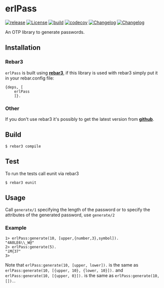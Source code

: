 # erlPass

[![release](https://img.shields.io/github/v/release/thetelefon/erlPass)](https://github.com/thetelefon/erlPass/releases/latest)
[![License](https://img.shields.io/badge/License-Apache_2.0-blue.svg?logo=apache&logoColor=red)](https://www.apache.org/licenses/LICENSE-2.0)
[![build](https://github.com/thetelefon/erlPass/actions/workflows/erlang.yml/badge.svg)](https://github.com/thetelefon/erlPass)
[![codecov](https://codecov.io/gh/thetelefon/erlPass/branch/master/graph/badge.svg?token=GWYPMBYL96)](https://codecov.io/gh/thetelefon/erlPass)
[![Changelog](https://img.shields.io/badge/changelog-@hex.pm-purple)](https://hexdocs.pm/erlPass/changelog.html)
[![Changelog](https://img.shields.io/badge/changelog-@github-f000f0)](https://github.com/thetelefon/erlPass/blob/master/CHANGELOG.md)


An OTP library to generate passwords.

## Installation

### Rebar3

`erlPass` is built using **[rebar3](https://rebar3.readme.io/docs/getting-started)**,
if this library is used with rebar3 simply put it in your rebar.config file:

```
{deps, [
    erlPass
    ]}.
```

### Other

If you don't use rebar3 it's possibly to get the latest version from **[github](https://github.com/thetelefon/erlPass/releases)**.


## Build

    $ rebar3 compile


## Test

To run the tests call eunit via rebar3

    $ rebar3 eunit


## Usage

Call `generate/1` specifying the length of the password or to specify the attributes of the generated password, use `generate/2`

### Example

```
1> erlPass:generate(10, [upper,{number,3},symbol]).
"4A0LE6\\_W@"
2> erlPass:generate(5).
"iM{37"
3>
```

Note that `erlPass:generate(10, [upper, lower]).` is the same as `erlPass:generate(10, [{upper, 10}, {lower, 10}]).`
and `erlPass:generate(10, [{upper, 0}]).` is the same as `erlPass:generate(10, []).`.
